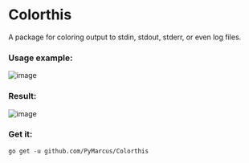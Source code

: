 # Colorthis
A package for coloring output to stdin, stdout, stderr, or even log files.


### Usage example:

![image](https://github.com/PyMarcus/Colorthis/assets/88283829/1970b654-e9a8-4a18-8b1d-1cd216ef7fe6)


### Result:

![image](https://github.com/PyMarcus/Colorthis/assets/88283829/7c4f017b-e5c9-4178-b2d0-566049444f56)

### Get it:

    go get -u github.com/PyMarcus/Colorthis
